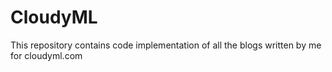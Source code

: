 # CloudyML
This repository contains code implementation of all the blogs written by me for cloudyml.com
